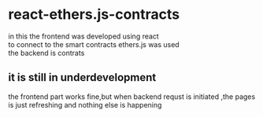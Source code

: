 # react-ethers.js-contracts
in this the frontend was developed using react<br>
to connect to the smart contracts ethers.js was used<br>
the backend is contrats
## it is still in underdevelopment
the frontend part works fine,but when backend requst is initiated ,the pages is just refreshing and nothing else is happening

